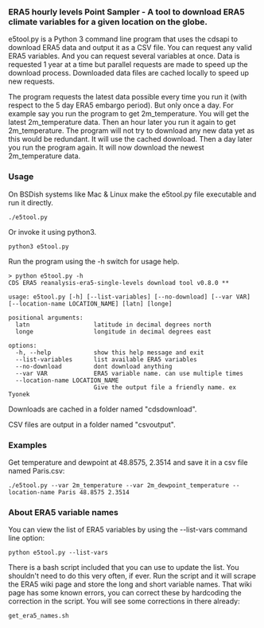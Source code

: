 ### ERA5 hourly levels Point Sampler - A tool to download ERA5 climate variables for a given location on the globe.
e5tool.py is a Python 3 command line program that uses the cdsapi to download ERA5 data and output it as a CSV file. You can request any valid ERA5 variables. And you can request several variables at once. Data is requested 1 year at a time but parallel requests are made to speed up the download process. Downloaded data files are cached locally to speed up new requests. 

The program requests the latest data possible every time you run it (with respect to the 5 day ERA5 embargo period). But only once a day. For example say you run the program to get 2m_temperature. You will get the latest 2m_temperature data. Then an hour later you run it again to get 2m_temperature. The program will not try to download any new data yet as this would be redundant. It will use the cached download. Then a day later you run the program again. It will now download the newest 2m_temperature data.

### Usage
On BSDish systems like Mac & Linux make the e5tool.py file executable and run it directly.

`./e5tool.py`

Or invoke it using python3.

`python3 e5tool.py`

Run the program using the -h switch for usage help.

```
> python e5tool.py -h
CDS ERA5 reanalysis-era5-single-levels download tool v0.8.0 **

usage: e5tool.py [-h] [--list-variables] [--no-download] [--var VAR] [--location-name LOCATION_NAME] [latn] [longe]

positional arguments:
  latn                  latitude in decimal degrees north
  longe                 longitude in decimal degrees east

options:
  -h, --help            show this help message and exit
  --list-variables      list available ERA5 variables
  --no-download         dont download anything
  --var VAR             ERA5 variable name. can use multiple times
  --location-name LOCATION_NAME
                        Give the output file a friendly name. ex Tyonek

```

Downloads are cached in a folder named "cdsdownload".

CSV files are output in a folder named "csvoutput".

### Examples
Get temperature and dewpoint at 48.8575, 2.3514 and save it in a csv file named Paris.csv:

`./e5tool.py --var 2m_temperature --var 2m_dewpoint_temperature --location-name Paris 48.8575 2.3514`

### About ERA5 variable names
You can view the list of ERA5 variables by using the --list-vars command line option:

`python e5tool.py --list-vars`

There is a bash script included that you can use to update the list. You shouldn't need to do this very often, if ever. Run the script and it will scrape the ERA5 wiki page and store the long and short variable names. That wiki page has some known errors, you can correct these by hardcoding the correction in the script. You will see some corrections in there already:

`get_era5_names.sh`
 
